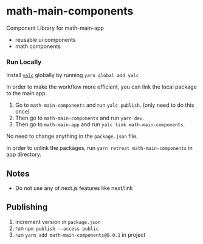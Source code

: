 # math-main-components

Component Library for math-main-app

- reusable ui components
- math components

### Run Locally

Install [`yalc`](https://github.com/wclr/yalc) globally by running `yarn global add yalc`

In order to make the workflow more efficient, you can link the local package to the main app.
1. Go to `math-main-components` and run `yalc publish`. (only need to do this once)
2. Then go to `math-main-components` and run `yarn dev`.
3. Then go to `math-main-app` and run `yalc link math-main-components`.

No need to change anything in the `package.json` file.

In order to unlink the packages, run `yarn retreat math-main-components` in app directory.

## Notes
- Do not use any of next.js features like next/link

## Publishing
1. increment version in `package.json`
2. run `npm publish --access public`
3. run `yarn add math-main-components@0.0.1` in project